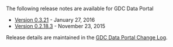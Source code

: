 The following release notes are available for GDC Data Portal

* [Version 0.3.21](0.3.21.md) - January 27, 2016
* [Version 0.2.18.3](0.2.18.3.md) - November 23, 2015

Release details are maintained in the [GDC Data Portal Change Log](https://github.com/NCI-GDC/portal-ui/blob/master/CHANGELOG.md).
